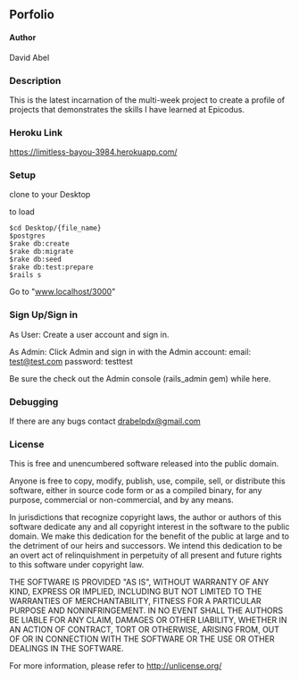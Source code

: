 ## Porfolio ##

#### Author ####

David Abel

### Description ###

This is the latest incarnation of the multi-week project to create a profile of projects that demonstrates the skills I have learned at Epicodus.

### Heroku Link ###

https://limitless-bayou-3984.herokuapp.com/

### Setup ###

clone to your Desktop

to load

    $cd Desktop/{file_name}
    $postgres
    $rake db:create
    $rake db:migrate
    $rake db:seed
    $rake db:test:prepare
    $rails s

Go to "www.localhost/3000"

### Sign Up/Sign in ###

As User:
Create a user account and sign in.

As Admin:
Click Admin and sign in with the Admin account:
    email: test@test.com
    password: testtest

Be sure the check out the Admin console (rails_admin gem) while here.

### Debugging ###

If there are any bugs contact drabelpdx@gmail.com

### License ###
This is free and unencumbered software released into the public domain.

Anyone is free to copy, modify, publish, use, compile, sell, or
distribute this software, either in source code form or as a compiled
binary, for any purpose, commercial or non-commercial, and by any
means.

In jurisdictions that recognize copyright laws, the author or authors
of this software dedicate any and all copyright interest in the
software to the public domain. We make this dedication for the benefit
of the public at large and to the detriment of our heirs and
successors. We intend this dedication to be an overt act of
relinquishment in perpetuity of all present and future rights to this
software under copyright law.

THE SOFTWARE IS PROVIDED "AS IS", WITHOUT WARRANTY OF ANY KIND,
EXPRESS OR IMPLIED, INCLUDING BUT NOT LIMITED TO THE WARRANTIES OF
MERCHANTABILITY, FITNESS FOR A PARTICULAR PURPOSE AND NONINFRINGEMENT.
IN NO EVENT SHALL THE AUTHORS BE LIABLE FOR ANY CLAIM, DAMAGES OR
OTHER LIABILITY, WHETHER IN AN ACTION OF CONTRACT, TORT OR OTHERWISE,
ARISING FROM, OUT OF OR IN CONNECTION WITH THE SOFTWARE OR THE USE OR
OTHER DEALINGS IN THE SOFTWARE.

For more information, please refer to <http://unlicense.org/>
